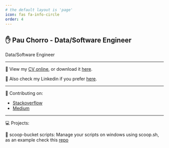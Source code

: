 ```yaml
---
# the default layout is 'page'
icon: fas fa-info-circle
order: 4
---
```


## :raised_hand: Pau Chorro - Data/Software Engineer

Data/Software Engineer 

---

:pencil: View my [CV online](https://pachoyan.github.io/cv/), or download it [here](https://github.com/pachoyan/cv/releases/download/0.0.1/pau_chorro_cv.pdf).

:raising_hand: Also check my Linkedin if you prefer [here](https://www.linkedin.com/in/pachoyan/).

---

:bookmark_tabs: Contributing on:

- [Stackoverflow](https://stackoverflow.com/users/4751165/pau)
- [Medium](https://medium.com/@pachoyan)

---

:computer: Projects:

:pushpin: scoop-bucket scripts: Manage your scripts on windows using scoop.sh, as an example check this [repo](https://github.com/pachoyan/scoop-bucket) 
